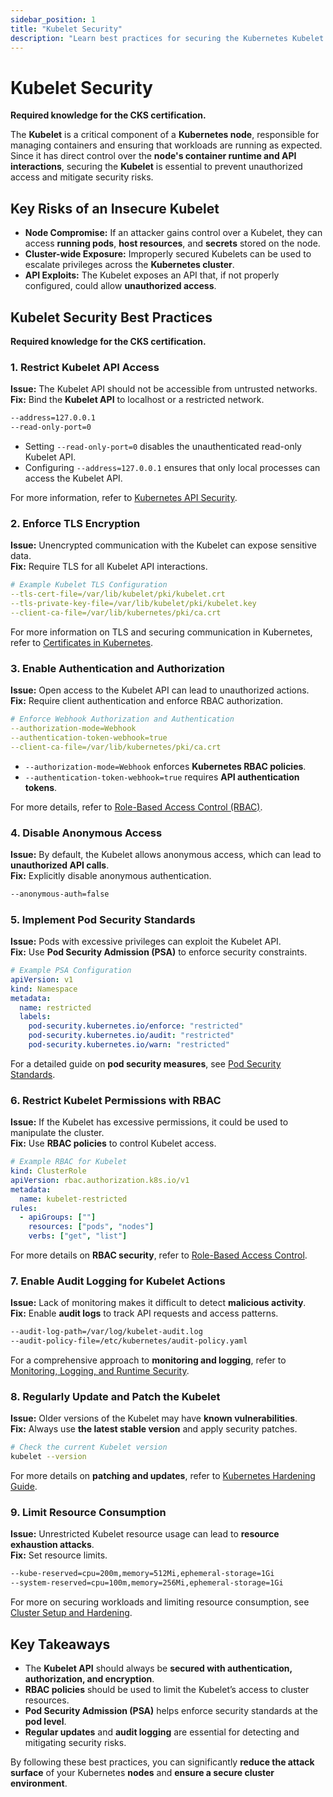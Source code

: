 ```yaml
---
sidebar_position: 1
title: "Kubelet Security"
description: "Learn best practices for securing the Kubernetes Kubelet to maintain cluster integrity and prevent security risks."
---
```


# Kubelet Security

**Required knowledge for the CKS certification.**

The **Kubelet** is a critical component of a **Kubernetes node**, responsible for managing containers and ensuring that workloads are running as expected. Since it has direct control over the **node's container runtime and API interactions**, securing the **Kubelet** is essential to prevent unauthorized access and mitigate security risks.

## Key Risks of an Insecure Kubelet

- **Node Compromise:** If an attacker gains control over a Kubelet, they can access **running pods**, **host resources**, and **secrets** stored on the node.
- **Cluster-wide Exposure:** Improperly secured Kubelets can be used to escalate privileges across the **Kubernetes cluster**.
- **API Exploits:** The Kubelet exposes an API that, if not properly configured, could allow **unauthorized access**.

## Kubelet Security Best Practices

**Required knowledge for the CKS certification.**

### 1. Restrict Kubelet API Access

**Issue:** The Kubelet API should not be accessible from untrusted networks.<br/>
**Fix:** Bind the **Kubelet API** to localhost or a restricted network.

```bash
--address=127.0.0.1
--read-only-port=0
```

- Setting `--read-only-port=0` disables the unauthenticated read-only Kubelet API.
- Configuring `--address=127.0.0.1` ensures that only local processes can access the Kubelet API.

For more information, refer to [Kubernetes API Security](/docs/fundamentals/authentication/authentication_methods).

### 2. Enforce TLS Encryption

**Issue:** Unencrypted communication with the Kubelet can expose sensitive data.<br/>
**Fix:** Require TLS for all Kubelet API interactions.

```yaml
# Example Kubelet TLS Configuration
--tls-cert-file=/var/lib/kubelet/pki/kubelet.crt
--tls-private-key-file=/var/lib/kubelet/pki/kubelet.key
--client-ca-file=/var/lib/kubernetes/pki/ca.crt
```

For more information on TLS and securing communication in Kubernetes, refer to [Certificates in Kubernetes](/docs/fundamentals/authentication/certificates).

### 3. Enable Authentication and Authorization

**Issue:** Open access to the Kubelet API can lead to unauthorized actions.<br/>
**Fix:** Require client authentication and enforce RBAC authorization.

```yaml
# Enforce Webhook Authorization and Authentication
--authorization-mode=Webhook
--authentication-token-webhook=true
--client-ca-file=/var/lib/kubernetes/pki/ca.crt
```

- `--authorization-mode=Webhook` enforces **Kubernetes RBAC policies**.
- `--authentication-token-webhook=true` requires **API authentication tokens**.

For more details, refer to [Role-Based Access Control (RBAC)](/docs/fundamentals/authorization/rbac).

### 4. Disable Anonymous Access

**Issue:** By default, the Kubelet allows anonymous access, which can lead to **unauthorized API calls**.<br/>
**Fix:** Explicitly disable anonymous authentication.

```bash
--anonymous-auth=false
```

### 5. Implement Pod Security Standards

**Issue:** Pods with excessive privileges can exploit the Kubelet API.<br/>
**Fix:** Use **Pod Security Admission (PSA)** to enforce security constraints.

```yaml
# Example PSA Configuration
apiVersion: v1
kind: Namespace
metadata:
  name: restricted
  labels:
    pod-security.kubernetes.io/enforce: "restricted"
    pod-security.kubernetes.io/audit: "restricted"
    pod-security.kubernetes.io/warn: "restricted"
```

For a detailed guide on **pod security measures**, see [Pod Security Standards](/docs/best_practices/cluster_setup_and_hardening/pod_security/pod_security_standards).

### 6. Restrict Kubelet Permissions with RBAC

**Issue:** If the Kubelet has excessive permissions, it could be used to manipulate the cluster.<br/>
**Fix:** Use **RBAC policies** to control Kubelet access.

```yaml
# Example RBAC for Kubelet
kind: ClusterRole
apiVersion: rbac.authorization.k8s.io/v1
metadata:
  name: kubelet-restricted
rules:
  - apiGroups: [""]
    resources: ["pods", "nodes"]
    verbs: ["get", "list"]
```

For more details on **RBAC security**, refer to [Role-Based Access Control](/docs/fundamentals/authorization/rbac).

### 7. Enable Audit Logging for Kubelet Actions

**Issue:** Lack of monitoring makes it difficult to detect **malicious activity**.<br/>
**Fix:** Enable **audit logs** to track API requests and access patterns.

```bash
--audit-log-path=/var/log/kubelet-audit.log
--audit-policy-file=/etc/kubernetes/audit-policy.yaml
```

For a comprehensive approach to **monitoring and logging**, refer to [Monitoring, Logging, and Runtime Security](/docs/best_practices/monitoring_logging_and_runtime_security/intro).

### 8. Regularly Update and Patch the Kubelet

**Issue:** Older versions of the Kubelet may have **known vulnerabilities**.<br/>
**Fix:** Always use **the latest stable version** and apply security patches.

```bash
# Check the current Kubelet version
kubelet --version
```

For more details on **patching and updates**, refer to [Kubernetes Hardening Guide](/docs/best_practices/cluster_setup_and_hardening/cis/understanding_cis_benchmarks).

### 9. Limit Resource Consumption

**Issue:** Unrestricted Kubelet resource usage can lead to **resource exhaustion attacks**.<br/>
**Fix:** Set resource limits.

```bash
--kube-reserved=cpu=200m,memory=512Mi,ephemeral-storage=1Gi
--system-reserved=cpu=100m,memory=256Mi,ephemeral-storage=1Gi
```

For more on securing workloads and limiting resource consumption, see [Cluster Setup and Hardening](/docs/best_practices/cluster_setup_and_hardening/intro).

## Key Takeaways

- The **Kubelet API** should always be **secured with authentication, authorization, and encryption**.
- **RBAC policies** should be used to limit the Kubelet’s access to cluster resources.
- **Pod Security Admission (PSA)** helps enforce security standards at the **pod level**.
- **Regular updates** and **audit logging** are essential for detecting and mitigating security risks.

By following these best practices, you can significantly **reduce the attack surface** of your Kubernetes **nodes** and **ensure a secure cluster environment**.
